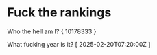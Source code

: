 # Fuck the rankings

Who the hell am I?
{ 10178333 }

What fucking year is it?
[ 2025-02-20T07:20:00Z ]
